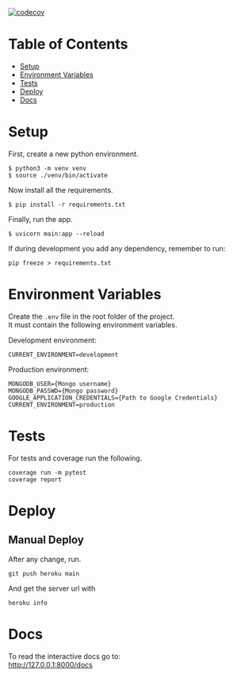 [![codecov](https://codecov.io/gh/Spotifiuby/backend-songs/branch/main/graph/badge.svg?token=HQVLP3H2XY)](https://codecov.io/gh/Spotifiuby/backend-songs)

# Table of Contents
* [Setup](#setup)
* [Environment Variables](#environment-variables)
* [Tests](#tests)
* [Deploy](#deploy)
* [Docs](#docs)

# Setup
First, create a new python environment.
```
$ python3 -m venv venv
$ source ./venv/bin/activate
```

Now install all the requirements.
```
$ pip install -r requirements.txt
```

Finally, run the app.
```
$ uvicorn main:app --reload
```

If during development you add any dependency, remember to run:
```
pip freeze > requirements.txt
```

# Environment Variables
Create the `.env` file in the root folder of the project.\
It must contain the following environment variables.

Development environment:
```
CURRENT_ENVIRONMENT=development
```

Production environment:
```
MONGODB_USER={Mongo username}
MONGODB_PASSWD={Mongo password}
GOOGLE_APPLICATION_CREDENTIALS={Path to Google Credentials}
CURRENT_ENVIRONMENT=production
```

# Tests
For tests and coverage run the following.
```
coverage run -m pytest
coverage report
```

# Deploy
## Manual Deploy
After any change, run.
```
git push heroku main
```

And get the server url with
```
heroku info
```

# Docs
To read the interactive docs go to:\
http://127.0.0.1:8000/docs